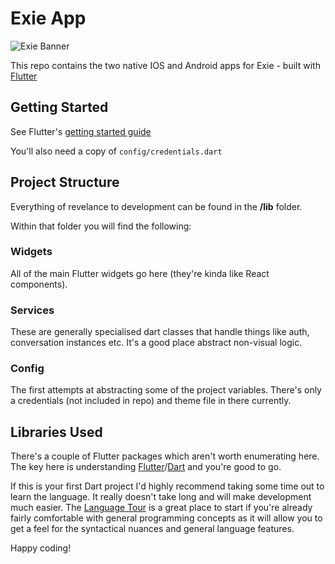 # Exie App

![Exie Banner](https://i.imgur.com/9hjOCRZ.jpg)

This repo contains the two native IOS and Android apps for Exie - built with [Flutter](https://flutter.io)




Getting Started
---
See Flutter's [getting started guide](https://flutter.io/docs/get-started/install)

You'll also need a copy of `config/credentials.dart`

Project Structure
---

Everything of revelance to development can be found in the **/lib** folder. 

Within that folder you will find the following:

### Widgets
All of the main Flutter widgets go here (they're kinda like React components). 

### Services
These are generally specialised dart classes that handle things like auth, conversation instances etc. It's a good place abstract non-visual logic.

### Config
The first attempts at abstracting some of the project variables. There's only a credentials (not included in repo) and theme file in there currently. 

Libraries Used
---
There's a couple of Flutter packages which aren't worth enumerating here. The key here is understanding [Flutter](https://flutter.io)/[Dart](https://www.dartlang.org/) and you're good to go.

If this is your first Dart project I'd highly recommend taking some time out to learn the language. It really doesn't take long and will make development much easier. The [Language Tour](https://www.dartlang.org/guides/language/language-tour) is a great place to start if you're already fairly comfortable with general programming concepts as it will allow you to get a feel for the syntactical nuances and general language features. 

Happy coding!
